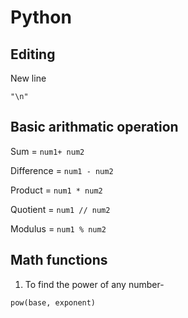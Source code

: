 # Python

## Editing

New line

`"\n"`

## Basic arithmatic operation

Sum = `num1+ num2`

Difference = `num1 - num2`

Product = `num1 * num2`

Quotient = `num1 // num2`

Modulus = `num1 % num2`


## Math functions

1. To find the power of any number- 

`pow(base, exponent)`
